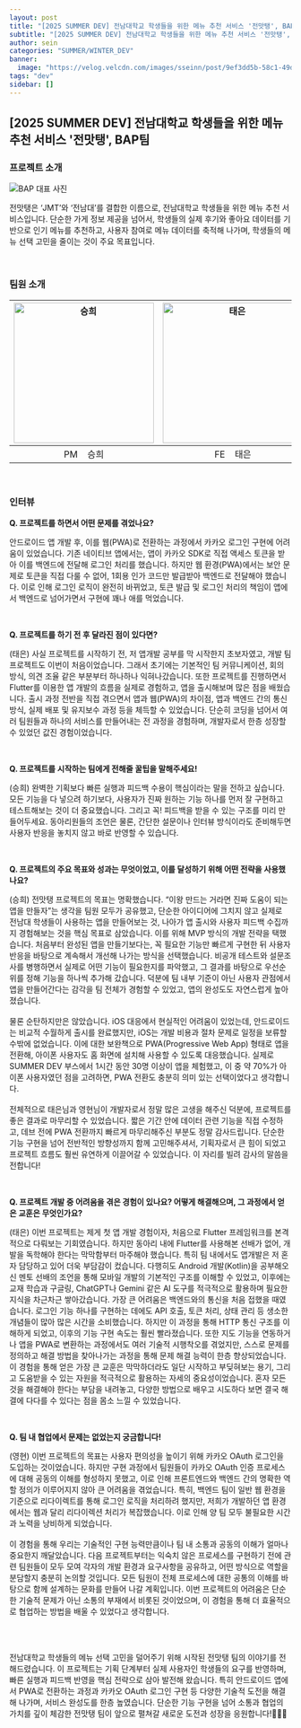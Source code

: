 ```yaml
---
layout: post
title: "[2025 SUMMER DEV] 전남대학교 학생들을 위한 메뉴 추천 서비스 '전맛탱', BAP팀"
subtitle: "[2025 SUMMER DEV] 전남대학교 학생들을 위한 메뉴 추천 서비스 '전맛탱', BAP팀"
author: sein
categories: "SUMMER/WINTER_DEV"
banner:
  image: "https://velog.velcdn.com/images/sseinn/post/9ef3dd5b-58c1-49d9-b3fc-7237607cb7c2/image.png"
tags: "dev"
sidebar: []
---
```


## [2025 SUMMER DEV] 전남대학교 학생들을 위한 메뉴 추천 서비스 '전맛탱', BAP팀

### 프로젝트 소개

<img src="https://velog.velcdn.com/images/sseinn/post/df85dfc4-0488-4a00-a2cd-f212a07067e7/image.png" alt="BAP 대표 사진" />

전맛탱은 ‘JMT’와 ‘전남대’를 결합한 이름으로, 전남대학교 학생들을 위한 메뉴 추천 서비스입니다. 단순한 가게 정보 제공을 넘어서, 학생들의 실제 후기와 좋아요 데이터를 기반으로 인기 메뉴를 추천하고, 사용자 참여로 메뉴 데이터를 축적해 나가며, 학생들의 메뉴 선택 고민을 줄이는 것이 주요 목표입니다.

<br/>

### 팀원 소개

| <img src="https://velog.velcdn.com/images/sseinn/post/b2cdd558-8067-49d4-8e9a-b4c929c7f644/image.png" alt="승희" width="250" /> | <img src="https://velog.velcdn.com/images/sseinn/post/308fdf70-da89-4930-8c78-5c9f676aced6/image.png" alt="태은" width="250" /> | <img src="https://velog.velcdn.com/images/sseinn/post/48f0c7f8-aeac-4bd3-b4d3-bc8b92f4013d/image.png" alt="영현" width="250" /> | 
| :------------------------------------------------------------------------------------------------------------------: | :------------------------------------------------------------------------------------------------------------------: | :------------------------------------------------------------------------------------------------------------------: | 
|                                              PM &nbsp;&nbsp;&nbsp;승희                                               |                                              FE &nbsp;&nbsp;&nbsp;태은                                               |                                              BE &nbsp;&nbsp;&nbsp;영현                                               |         

<br/>

### 인터뷰

**Q. 프로젝트를 하면서 어떤 문제를 겪었나요?**

안드로이드 앱 개발 후, 이를 웹(PWA)로 전환하는 과정에서 카카오 로그인 구현에 어려움이 있었습니다. 기존 네이티브 앱에서는, 앱이 카카오 SDK로 직접 액세스 토큰을 받아 이를 백엔드에 전달해 로그인 처리를 했습니다. 하지만 웹 환경(PWA)에서는 보안 문제로 토큰을 직접 다룰 수 없어, 1회용 인가 코드만 발급받아 백엔드로 전달해야 했습니다. 이로 인해 로그인 로직이 완전히 바뀌었고, 토큰 발급 및 로그인 처리의 책임이 앱에서 백엔드로 넘어가면서 구현에 꽤나 애를 먹었습니다.

<br/>

**Q. 프로젝트를 하기 전 후 달라진 점이 있다면?**

(태은) 사실 프로젝트를 시작하기 전, 저 앱개발 공부를 막 시작한지 초보자였고, 개발 팀 프로젝트도 이번이 처음이었습니다. 그래서 초기에는 기본적인 팀 커뮤니케이션, 회의 방식, 의견 조율 같은 부분부터 하나하나 익혀나갔습니다. 또한 프로젝트를 진행하면서 Flutter를 이용한 앱 개발의 흐름을 실제로 경험하고, 앱을 출시해보며 많은 점을 배웠습니다. 출시 과정 전반을 직접 겪으면서 앱과 웹(PWA)의 차이점, 앱과 백엔드 간의 통신 방식, 실제 배포 및 유지보수 과정 등을 체득할 수 있었습니다. 단순히 코딩을 넘어서 여러 팀원들과 하나의 서비스를 만들어내는 전 과정을 경험하며, 개발자로서 한층 성장할 수 있었던 값진 경험이었습니다.

<br/>

**Q. 프로젝트를 시작하는 팀에게 전해줄 꿀팁을 말해주세요!**

(승희) 완벽한 기획보다 빠른 실행과 피드백 수용이 핵심이라는 말을 전하고 싶습니다. 모든 기능을 다 넣으려 하기보다, 사용자가 진짜 원하는 기능 하나를 먼저 잘 구현하고 테스트해보는 것이 더 중요했습니다. 그리고 꼭! 피드백을 받을 수 있는 구조를 미리 만들어두세요. 동아리원들의 조언은 물론, 간단한 설문이나 인터뷰 방식이라도 준비해두면 사용자 반응을 놓치지 않고 바로 반영할 수 있습니다.

<br/>

**Q. 프로젝트의 주요 목표와 성과는 무엇이었고, 이를 달성하기 위해 어떤 전략을 사용했나요?**

(승희) 전맛탱 프로젝트의 목표는 명확했습니다. “이왕 만드는 거라면 진짜 도움이 되는 앱을 만들자”는 생각을 팀원 모두가 공유했고, 단순한 아이디어에 그치지 않고 실제로 전남대 학생들이 사용하는 앱을 만들어보는 것, 나아가 앱 출시와 사용자 피드백 수집까지 경험해보는 것을 핵심 목표로 삼았습니다.
이를 위해 MVP 방식의 개발 전략을 택했습니다. 처음부터 완성된 앱을 만들기보다는, 꼭 필요한 기능만 빠르게 구현한 뒤 사용자 반응을 바탕으로 계속해서 개선해 나가는 방식을 선택했습니다. 비공개 테스트와 설문조사를 병행하면서 실제로 어떤 기능이 필요한지를 파악했고, 그 결과를 바탕으로 우선순위를 정해 기능을 하나씩 추가해 갔습니다. 덕분에 팀 내부 기준이 아닌 사용자 관점에서 앱을 만들어간다는 감각을 팀 전체가 경험할 수 있었고, 앱의 완성도도 자연스럽게 높아졌습니다.
<br/><br/>
물론 순탄하지만은 않았습니다. iOS 대응에서 현실적인 어려움이 있었는데, 안드로이드는 비교적 수월하게 출시를 완료했지만, iOS는 개발 비용과 절차 문제로 일정을 보류할 수밖에 없었습니다. 이에 대한 보완책으로 PWA(Progressive Web App) 형태로 앱을 전환해, 아이폰 사용자도 홈 화면에 설치해 사용할 수 있도록 대응했습니다. 실제로 SUMMER DEV 부스에서 1시간 동안 30명 이상이 앱을 체험했고, 이 중 약 70%가 아이폰 사용자였던 점을 고려하면, PWA 전환도 충분히 의미 있는 선택이었다고 생각합니다.
<br/><br/>
전체적으로 태은님과 영현님이 개발자로서 정말 많은 고생을 해주신 덕분에, 프로젝트를 좋은 결과로 마무리할 수 있었습니다. 짧은 기간 안에 데이터 관련 기능을 직접 수정하고, 데브 전에 PWA 전환까지 빠르게 마무리해주신 부분도 정말 감사드립니다. 단순한 기능 구현을 넘어 전반적인 방향성까지 함께 고민해주셔서, 기획자로서 큰 힘이 되었고 프로젝트 흐름도 훨씬 유연하게 이끌어갈 수 있었습니다. 이 자리를 빌려 감사의 말씀을 전합니다!

<br/>

**Q. 프로젝트 개발 중 어려움을 겪은 경험이 있나요? 어떻게 해결해으며, 그 과정에서 얻은 교훈은 무엇인가요?**

(태은) 이번 프로젝트는 제게 첫 앱 개발 경험이자, 처음으로 Flutter 프레임워크를 본격적으로 다뤄보는 기회였습니다. 하지만 동아리 내에 Flutter를 사용해본 선배가 없어, 개발을 독학해야 한다는 막막함부터 마주해야 했습니다. 특히 팀 내에서도 앱개발은 저 혼자 담당하고 있어 더욱 부담감이 컸습니다. 다행히도 Android 개발(Kotlin)을 공부해오신 멘토 선배의 조언을 통해 모바일 개발의 기본적인 구조를 이해할 수 있었고, 이후에는 교재 학습과 구글링, ChatGPT나 Gemini 같은 AI 도구를 적극적으로 활용하며 필요한 지식을 차근차근 쌓아갔습니다. 가장 큰 어려움은 백엔드와의 통신을 처음 접했을 때였습니다. 로그인 기능 하나를 구현하는 데에도 API 호출, 토큰 처리, 상태 관리 등 생소한 개념들이 많아 많은 시간을 소비했습니다. 하지만 이 과정을 통해 HTTP 통신 구조를 이해하게 되었고, 이후의 기능 구현 속도는 훨씬 빨라졌습니다. 또한 지도 기능을 연동하거나 앱을 PWA로 변환하는 과정에서도 여러 기술적 시행착오를 겪었지만, 스스로 문제를 정의하고 해결 방법을 찾아나가는 과정을 통해 문제 해결 능력이 한층 향상되었습니다. 이 경험을 통해 얻은 가장 큰 교훈은 막막하더라도 일단 시작하고 부딪혀보는 용기, 그리고 도움받을 수 있는 자원을 적극적으로 활용하는 자세의 중요성이었습니다. 혼자 모든 것을 해결해야 한다는 부담을 내려놓고, 다양한 방법으로 배우고 시도하다 보면 결국 해결에 다다를 수 있다는 점을 몸소 느낄 수 있었습니다.

<br/>

**Q. 팀 내 협업에서 문제는 없었는지 궁금합니다!**

(영현) 이번 프로젝트의 목표는 사용자 편의성을 높이기 위해 카카오 OAuth 로그인을 도입하는 것이었습니다. 하지만 구현 과정에서 팀원들이 카카오 OAuth 인증 프로세스에 대해 공동의 이해를 형성하지 못했고, 이로 인해 프론트엔드와 백엔드 간의 명확한 역할 정의가 이루어지지 않아 큰 어려움을 겪었습니다. 특히, 백엔드 팀이 일반 웹 환경을 기준으로 리다이렉트를 통해 로그인 로직을 처리하려 했지만, 저희가 개발하던 앱 환경에서는 웹과 달리 리다이렉션 처리가 복잡했습니다. 이로 인해 양 팀 모두 불필요한 시간과 노력을 낭비하게 되었습니다.
<br/><br/>
이 경험을 통해 우리는 기술적인 구현 능력만큼이나 팀 내 소통과 공동의 이해가 얼마나 중요한지 깨달았습니다. 다음 프로젝트부터는 익숙치 않은 프로세스를 구현하기 전에 관련 팀원들이 모두 모여 각자의 개발 환경과 요구사항을 공유하고, 어떤 방식으로 역할을 분담할지 충분히 논의할 것입니다. 모든 팀원이 전체 프로세스에 대한 공통의 이해를 바탕으로 함께 설계하는 문화를 만들어 나갈 계획입니다. 이번 프로젝트의 어려움은 단순한 기술적 문제가 아닌 소통의 부재에서 비롯된 것이었으며, 이 경험을 통해 더 효율적으로 협업하는 방법을 배울 수 있었다고 생각합니다.

<br/>
<br/>

전남대학교 학생들의 메뉴 선택 고민을 덜어주기 위해 시작된 전맛탱 팀의 이야기를 전해드렸습니다.
이 프로젝트는 기획 단계부터 실제 사용자인 학생들의 요구를 반영하며, 빠른 실행과 피드백 반영을 핵심 전략으로 삼아 발전해 왔습니다.
특히 안드로이드 앱에서 PWA로 전환하는 과정과 카카오 OAuth 로그인 구현 등 다양한 기술적 도전을 해결해 나가며, 서비스 완성도를 한층 높였습니다.
단순한 기능 구현을 넘어 소통과 협업의 가치를 깊이 체감한 전맛탱 팀이 앞으로 펼쳐갈 새로운 도전과 성장을 응원합니다!🍚🥄🥢
